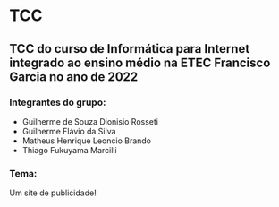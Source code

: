# TCC
## TCC do curso de Informática para Internet integrado ao ensino médio na ETEC Francisco Garcia no ano de 2022

### Integrantes do grupo:
- Guilherme de Souza Dionisio Rosseti
- Guilherme Flávio da Silva
- Matheus Henrique Leoncio Brando
- Thiago Fukuyama Marcilli

### Tema:
Um site de publicidade!
